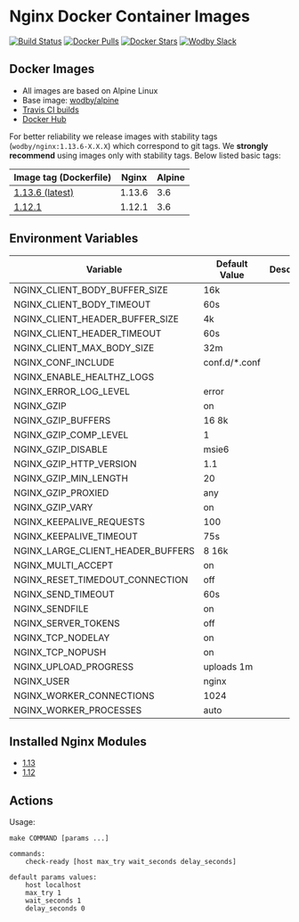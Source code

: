 # Nginx Docker Container Images

[![Build Status](https://travis-ci.org/wodby/nginx.svg?branch=master)](https://travis-ci.org/wodby/nginx)
[![Docker Pulls](https://img.shields.io/docker/pulls/wodby/nginx.svg)](https://hub.docker.com/r/wodby/nginx)
[![Docker Stars](https://img.shields.io/docker/stars/wodby/nginx.svg)](https://hub.docker.com/r/wodby/nginx)
[![Wodby Slack](http://slack.wodby.com/badge.svg)](http://slack.wodby.com)

## Docker Images

* All images are based on Alpine Linux
* Base image: [wodby/alpine](https://github.com/wodby/alpine)
* [Travis CI builds](https://travis-ci.org/wodby/nginx) 
* [Docker Hub](https://hub.docker.com/r/wodby/nginx)

For better reliability we release images with stability tags (`wodby/nginx:1.13.6-X.X.X`) which correspond to git tags. We **strongly recommend** using images only with stability tags. Below listed basic tags:

| Image tag (Dockerfile)                                                   | Nginx  | Alpine |
| ------------------------------------------------------------------------ | ------ | ------ |
| [1.13.6 (latest)](https://github.com/wodby/nginx/tree/master/Dockerfile) | 1.13.6 | 3.6    |
| [1.12.1](https://github.com/wodby/nginx/tree/master/Dockerfile)          | 1.12.1 | 3.6    |

## Environment Variables

| Variable                          | Default Value | Description |
| --------------------------------- | ------------- | ----------- |
| NGINX_CLIENT_BODY_BUFFER_SIZE     | 16k           |             |
| NGINX_CLIENT_BODY_TIMEOUT         | 60s           |             |
| NGINX_CLIENT_HEADER_BUFFER_SIZE   | 4k            |             |
| NGINX_CLIENT_HEADER_TIMEOUT       | 60s           |             |
| NGINX_CLIENT_MAX_BODY_SIZE        | 32m           |             |
| NGINX_CONF_INCLUDE                | conf.d/*.conf |             |
| NGINX_ENABLE_HEALTHZ_LOGS         |               |             |
| NGINX_ERROR_LOG_LEVEL             | error         |             |
| NGINX_GZIP                        | on            |             |
| NGINX_GZIP_BUFFERS                | 16 8k         |             |
| NGINX_GZIP_COMP_LEVEL             | 1             |             |
| NGINX_GZIP_DISABLE                | msie6         |             |
| NGINX_GZIP_HTTP_VERSION           | 1.1           |             |
| NGINX_GZIP_MIN_LENGTH             | 20            |             |
| NGINX_GZIP_PROXIED                | any           |             |
| NGINX_GZIP_VARY                   | on            |             |
| NGINX_KEEPALIVE_REQUESTS          | 100           |             |
| NGINX_KEEPALIVE_TIMEOUT           | 75s           |             |
| NGINX_LARGE_CLIENT_HEADER_BUFFERS | 8 16k         |             |
| NGINX_MULTI_ACCEPT                | on            |             |
| NGINX_RESET_TIMEDOUT_CONNECTION   | off           |             |
| NGINX_SEND_TIMEOUT                | 60s           |             |
| NGINX_SENDFILE                    | on            |             |
| NGINX_SERVER_TOKENS               | off           |             |
| NGINX_TCP_NODELAY                 | on            |             |
| NGINX_TCP_NOPUSH                  | on            |             |
| NGINX_UPLOAD_PROGRESS             | uploads 1m    |             |
| NGINX_USER                        | nginx         |             |
| NGINX_WORKER_CONNECTIONS          | 1024          |             |
| NGINX_WORKER_PROCESSES            | auto          |             |

## Installed Nginx Modules

* [1.13](https://raw.githubusercontent.com/wodby/nginx/master/tests/nginx_modules)
* [1.12](https://raw.githubusercontent.com/wodby/nginx/master/tests/nginx_modules)

## Actions

Usage:
```
make COMMAND [params ...]

commands:
    check-ready [host max_try wait_seconds delay_seconds]
 
default params values:
    host localhost
    max_try 1
    wait_seconds 1
    delay_seconds 0
```
